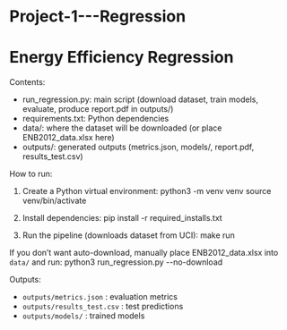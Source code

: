 # Project-1---Regression

Energy Efficiency Regression
============================

Contents:
- run_regression.py: main script (download dataset, train models, evaluate, produce report.pdf in outputs/)
- requirements.txt: Python dependencies
- data/: where the dataset will be downloaded (or place ENB2012_data.xlsx here)
- outputs/: generated outputs (metrics.json, models/, report.pdf, results_test.csv)

How to run:
1. Create a Python virtual environment:
   python3 -m venv venv
   source venv/bin/activate

2. Install dependencies:
   pip install -r required_installs.txt

3. Run the pipeline (downloads dataset from UCI):
   make run

If you don’t want auto-download, manually place ENB2012_data.xlsx into `data/` and run:
   python3 run_regression.py --no-download

Outputs:
- `outputs/metrics.json` : evaluation metrics
- `outputs/results_test.csv` : test predictions
- `outputs/models/` : trained models
